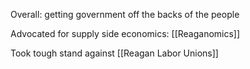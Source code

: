 
Overall: getting government off the backs of the people

Advocated for supply side economics: [[Reaganomics]]

Took tough stand against [[Reagan Labor Unions]] 
